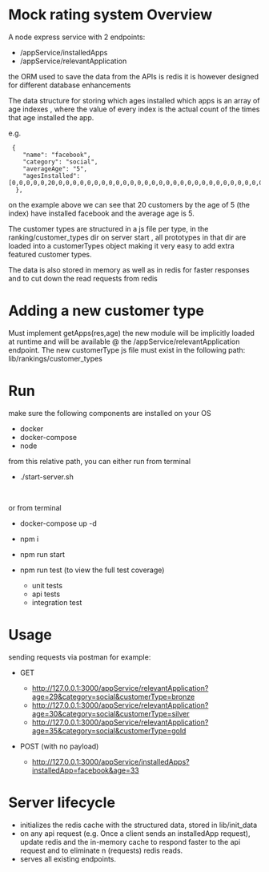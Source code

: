 
# Mock rating system Overview
A node express service with 2 endpoints:
- /appService/installedApps
- /appService/relevantApplication

the ORM used to save the data from the APIs is redis
it is however designed for different database enhancements

The data structure for storing which ages installed which apps
is an array of age indexes , where the value of every index is the actual count of the times that age installed the app.

e.g.
```
 {
    "name": "facebook",
    "category": "social",
    "averageAge": "5",
    "agesInstalled": [0,0,0,0,0,20,0,0,0,0,0,0,0,0,0,0,0,0,0,0,0,0,0,0,0,0,0,0,0,0,0,0,0,0,0,0,0,0,0,0,0,0,0,0,0,0,0,0]
  },
```
on the example above we can see that 20 customers by the age of 5 (the index) have installed facebook and the average age is 5.


The customer types are structured in a js file per type, in the ranking/customer_types dir
on server start , all prototypes in that dir are loaded into a customerTypes object
making it very easy to add extra featured customer types.

The data is also stored in memory as well as in redis for faster responses and to cut down the read requests from redis


# Adding a new customer type
Must implement getApps(res,age)
the new module will be implicitly loaded at runtime and will be available @ the /appService/relevantApplication endpoint.
The new customerType js file must exist in the following path:
lib/rankings/customer_types

# Run
make sure the following components are installed on your OS
- docker
- docker-compose
- node


from this relative path, you can either run from terminal 
- ./start-server.sh

<br>

or from terminal
- docker-compose up -d
- npm i
- npm run start
 
- npm run test (to view the full test coverage)
    - unit tests
    - api tests
    - integration test

# Usage
sending requests via postman for example:

- GET
    - http://127.0.0.1:3000/appService/relevantApplication?age=29&category=social&customerType=bronze
    - http://127.0.0.1:3000/appService/relevantApplication?age=30&category=social&customerType=silver
    - http://127.0.0.1:3000/appService/relevantApplication?age=35&category=social&customerType=gold
  
- POST (with no payload)
    - http://127.0.0.1:3000/appService/installedApps?installedApp=facebook&age=33

# Server lifecycle

- initializes the redis cache with the structured data, stored in lib/init_data
- on any api request (e.g. Once a client sends an installedApp request), update redis and the in-memory cache to respond faster to the api request and to eliminate n (requests) redis reads.
- serves all existing endpoints.
